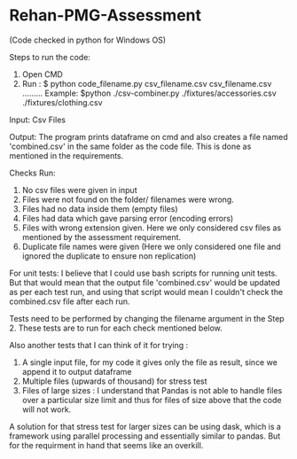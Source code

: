 # Rehan-PMG-Assessment

(Code checked in python for Windows OS)

Steps to run the code:
1. Open CMD
2. Run : $ python code_filename.py csv_filename.csv csv_filename.csv ......... 
   Example:  $python ./csv-combiner.py ./fixtures/accessories.csv ./fixtures/clothing.csv

Input: Csv Files

Output: The program prints dataframe on cmd and also creates a file named 'combined.csv' in the same folder as the code file. This is done as mentioned in the requirements.


Checks Run:
1. No csv files were given in input
2. Files were not found on the folder/ filenames were wrong.
3. Files had no data inside them (empty files)
4. Files had data which gave parsing error (encoding errors)
5. Files with wrong extension given. Here we only considered csv files as mentioned by the assessment requirement.
6. Duplicate file names were given (Here we only considered one file and ignored the duplicate to ensure non replication)

For unit tests:
I believe that I could use bash scripts for running unit tests. But that would mean that the output file 'combined.csv' would be updated as per each test run, and using that script would mean I couldn't check the combined.csv file after each run.

Tests need to be performed by changing the filename argument in the Step 2. These tests are to run for each check mentioned below. 

Also another tests that I can think of it for trying :
1. A single input file, for my code it gives only the file as result, since we append it to output dataframe
2. Multiple files (upwards of thousand) for stress test
3. Files of large sizes : I understand that Pandas is not able to handle files over a particular size limit and thus for files of size above that the code will not work. 

A solution for that stress test for larger sizes can be using dask, which is a framework using parallel processing and essentially similar to pandas. But for the requirment in hand that seems like an overkill.


